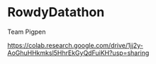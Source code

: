 # RowdyDatathon
Team Pigpen

https://colab.research.google.com/drive/1jj2y-AoGhuHHkmksl5HhrEkGyQdFuiKH?usp=sharing
